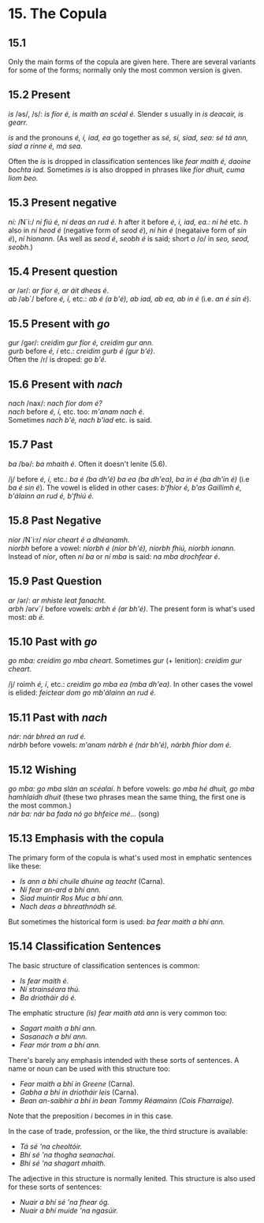 # 15. The Copula
## 15.1
Only the main forms of the copula are given here. There are several variants for some of the forms; normally only the most common version is given.

## 15.2 Present
*is* /əs/, /s/: *is fíor é, is maith an scéal é.* Slender *s* usually in *is deacair, is gearr.*

*is* and the pronouns *é, í, iad, ea* go together as *sé, sí, siad, sea: sé tá ann, siad a rinne é, má sea.*

Often the *is* is dropped in classification sentences like *fear maith é, daoine bochta iad.* Sometimes *is* is also dropped in phrases like *fíor dhuit, cuma liom beo.*

## 15.3 Present negative
*ní:* /N´i:/ *ní fiú é, ní deas an rud é.* *h* after it before *é, í, iad, ea.: ní hé* etc. *h* also in *ní heod é* (negative form of *seod é*), *ní hin é* (negataive form of *sin é*), *ní hionann.* (As well as *seod é*, *seobh é* is said; short *o* /o/ in *seo, seod, seobh.*)

## 15.4 Present question
*ar* /ər/: *ar fíor é, ar áit dheas é*.  
*ab* /əb´/ before *é, í,* etc.: *ab é (a b'é), ab iad, ab ea, ab in é* (i.e. *an é sin é*).

## 15.5 Present with *go*
*gur* /gər/: *creidim gur fíor é, creidim gur ann.*  
*gurb* before *é, í* etc.: *creidim gurb é (gur b'é)*.  
Often the /r/ is droped: *go b'é.*

## 15.6 Present with *nach*
*nach* /nax/: *nach fíor dom é?*  
*nach* before *é, í,* etc. too: *m'anam nach é.*  
Sometimes *nach b'é, nach b'iad* etc. is said.

## 15.7 Past
*ba* /bə/: *ba mhaith é.* Often it doesn't lenite (5.6).

/j/ before *é, í,* etc.: *ba é (ba dh'é) ba ea (ba dh'ea), ba in é (ba dh'in é)* (i.e *ba é sin é*). The vowel is elided in other cases: *b'fhíor é, b'as Gaillimh é, b'álainn an rud é, b'fhiú é.*

## 15.8 Past Negative
*níor* /N´i:r/ *níor cheart é a dhéanamh.*  
*níorbh* before a vowel: *níorbh é (níor bh'é), níorbh fhiú, níorbh ionann.*  
Instead of *níor*, often *ní ba* or *ní mba* is said: *na mba drochfear é*.

## 15.9 Past Question
*ar* /ər/: *ar mhiste leat fanacht.*  
*arbh* /ərv´/ before vowels: *arbh é (ar bh'é)*. The present form is what's used most: *ab é.*

## 15.10 Past with *go*
*go mba: creidim go mba cheart*. Sometimes *gur* (+ lenition): *creidim gur cheart*.

/j/ roimh *é, í*, etc.: *creidim go mba ea (mba dh'ea).* In other cases the vowel is elided: *feictear dom go mb'álainn an rud é.*

## 15.11 Past with *nach*
*nár: nár bhreá an rud é.*  
*nárbh* before vowels: *m'anam nárbh é (nár bh'é), nárbh fhíor dom é.*

## 15.12 Wishing
*go mba: go mba slán an scéalaí*. *h* before vowels: *go mba hé dhuit, go mba hamhlaidh dhuit* (these two phrases mean the same thing, the first one is the most common.)  
*nár ba: nár ba fada nó go bhfeice mé...* (song)

## 15.13 Emphasis with the copula
The primary form of the copula is what's used most in emphatic sentences like these:
+ *Is ann a bhí chuile dhuine ag teacht* (Carna).
+ *Ní fear an-ard a bhí ann.*
+ *Siad muintir Ros Muc a bhí ann.*
+ *Nach deas a bhreathnódh sé.*

But sometimes the historical form is used: *ba fear maith a bhí ann.*

## 15.14 Classification Sentences
The basic structure of classification sentences is common:
+ *Is fear maith é.*
+ *Ní strainséara thú.*
+ *Ba driotháir dó é.*

The emphatic structure *(is) fear maith atá ann* is very common too:
+ *Sagart maith a bhí ann.*
+ *Sasanach a bhí ann.*
+ *Fear mór trom a bhí ann.*

There's barely any emphasis intended with these sorts of sentences. A name or noun can be used with this structure too:
+ *Fear maith a bhí in Greene* (Carna).
+ *Gabha a bhí in driotháir leis* (Carna).
+ *Bean an-saibhir a bhí in bean Tommy Réamainn (Cois Fharraige).*

Note that the preposition *i* becomes *in* in this case.

In the case of trade, profession, or the like, the third structure is available:
+ *Tá sé 'na cheoltóir.*
+ *Bhí sé 'na thogha seanachaí*.
+ *Bhí sé 'na shagart mhaith.*

The adjective in this structure is normally lenited. This structure is also used for these sorts of sentences:
+ *Nuair a bhí sé 'na fhear óg.*
+ *Nuair a bhí muide 'na ngasúir.*
